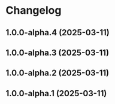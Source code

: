 # Changelog

<!-- You should *NOT* be adding new change log entries to this file.
     You should create a file in the news directory instead.
     For helpful instructions, please see:
     https://6.docs.plone.org/volto/developer-guidelines/contributing.html#create-a-pull-request
-->

<!-- towncrier release notes start -->

## 1.0.0-alpha.4 (2025-03-11)

## 1.0.0-alpha.3 (2025-03-11)

## 1.0.0-alpha.2 (2025-03-11)

## 1.0.0-alpha.1 (2025-03-11)
